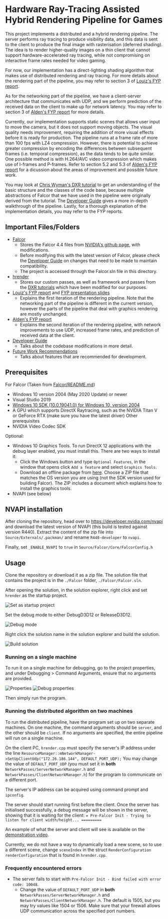 # Hardware Ray-Tracing Assisted Hybrid Rendering Pipeline for Games
This project implements a distributed and a hybrid rendering pipeline. The server performs ray tracing to produce visibility data, and this data is sent to the client to produce the final image with rasterisation (deferred shading). The idea is to render higher-quality images on a thin client that cannot support hardware-accelerated ray tracing, while not compromising on interactive frame rates needed for video gaming.

For now, our implementation has a direct-lighting shading algorithm that makes use of distributed rendering and ray tracing. For more details about the rendering part of the pipeline, you may refer to section 3 of [Louiz's FYP report](Final_Report.pdf).

As for the networking part of the pipeline, we have a client-server architecture that communicates with UDP, and we perform prediction of the received data on the client to make up for network latency. You may refer to section 3 of [Alden's FYP report](FYP_Final_Report_Alden_v2.pdf) for more details.

Currently, our implementation supports static scenes that allows user input to move the camera, but it does not support moving objects. The visual quality needs improvement, requiring the addition of more visual effects before it is ready for production.  The pipeline runs at a frame rate of more than 100 fps with LZ4 compression. However, there is potential to achieve greater compression by encoding the differences between subsequent frames (i.e. temporal compression), as the data tends to be quite similar. One possible method is with H.264/AVC video compression which makes use of I-frames and P-frames. Refer to section 5.2 and 5.3 of [Alden's FYP report](FYP_Final_Report_Alden_v2.pdf) for a dicussion about the areas of improvement and possible future work.

You may look at [Chris Wyman's DXR tutorial](http://cwyman.org/code/dxrTutors/dxr_tutors.md.html) to get an understanding of the basic structure and the classes of the code base, because multiple abstractions of Falcor that we have used in the pipeline were originally derived from the tutorial. The [Developer Guide](docs/DeveloperGuide.md) gives a more in-depth walkthrough of the pipeline. Lastly, for a thorough explanation of the implementation details, you may refer to the FYP reports.

## Important Files/Folders
- [Falcor](Falcor) 
  - Stores the Falcor 4.4 files from [NVIDIA's github page](https://github.com/NVIDIAGameWorks/Falcor), with modifications. 
  - Before modifying this with the latest version of Falcor, please check the [Developer Guide](docs/DeveloperGuide.md) on changes that need to be made to maintain compatibility.
  - The project is accessed through the Falcor.sln file in this directory.
- [hrender](hrender)
  - Stores our custom passes, as well as framework and passes from the [DXR tutorials](http://cwyman.org/code/dxrTutors/dxr_tutors.md.html) which have been modified for our purposes.
- [Louiz's FYP report](Final_Report.pdf) and [FYP presentation slides](Final_Presentation_Slides_and_Script.pptx)
  - Explains the first iteration of the rendering pipeline. Note that the networking part of the pipeline is different in the current version, however the parts of the pipeline that deal with graphics rendering are mostly unchanged.
- [Alden's FYP report](FYP_Final_Report_Alden_v2.pdf)
  - Explains the second iteration of the rendering pipeline, with network improvements to use UDP, increased frame rates, and prediction of received data at the client.
- [Developer Guide](docs/DeveloperGuide.md)
  - Talks about the codebase modifications in more detail.
- [Future Work Recommendations](Future_Work_Recommendations.md)
  - Talks about features that are recommended for development.

## Prerequisites
For Falcor (Taken from [Falcor/README.md](Falcor/README.md))
- Windows 10 version 2004 (May 2020 Update) or newer
- Visual Studio 2019
- [Windows 10 SDK (10.0.19041.0) for Windows 10, version 2004](https://developer.microsoft.com/en-us/windows/downloads/windows-10-sdk/)
- A GPU which supports DirectX Raytracing, such as the NVIDIA Titan V or GeForce RTX (make sure you have the latest driver)
Other prerequisites
- NVIDIA Video Codec SDK

Optional:
- Windows 10 Graphics Tools. To run DirectX 12 applications with the debug layer enabled, you must install this. There are two ways to install it:
    - Click the Windows button and type `Optional Features`, in the window that opens click `Add a feature` and select `Graphics Tools`.
    - Download an offline package from [here](https://docs.microsoft.com/en-us/windows-hardware/test/hlk/windows-hardware-lab-kit#supplemental-content-for-graphics-media-and-mean-time-between-failures-mtbf-tests). Choose a ZIP file that matches the OS version you are using (not the SDK version used for building Falcor). The ZIP includes a document which explains how to install the graphics tools.
- NVAPI (see below)

## NVAPI installation
After cloning the repository, head over to https://developer.nvidia.com/nvapi and download the latest version of NVAPI (this build is tested against version R440).
Extract the content of the zip file into `Source/Externals/.packman/` and rename `R440-developer` to `nvapi`.

Finally, set `_ENABLE_NVAPI` to `true` in `Source/Falcor/Core/FalcorConfig.h`

## Usage
Clone the repository or download it as a zip file. The solution file that contains the project is in the `./Falcor` folder, `./Falcor/Falcor.sln`. 

After opening the solution, in the solution explorer, right click and set `hrender` as the startup project.

![Set as startup project](docs/images/set_as_startup.png)

Set the debug mode to either DebugD3D12 or ReleaseD3D12.

![Debug mode](docs/images/d3d12_mode.png)

Right click the solution name in the solution explorer and build the solution.

![Build solution](docs/images/build_solution.png)

### Running on a single machine
To run it on a single machine for debugging, go to the project properties, and under Debugging > Command Arguments, ensure that no arguments are provided.

![Properties](docs/images/properties.png)
![Debug properties](docs/images/no-compression_debug.png)

Then simply run the program.

### Running the distributed algorithm on two machines
To run the distributed pipeline, have the program set up on two separate machines. On one machine, the command arguments should be `server`, and the other should be `client`. If no arguments are specified, the entire pipeline will run on a single machine.

On the client PC, `hrender.cpp` must specify the server's IP address under the line
`ResourceManager::mNetworkManager->SetUpClientUdp("172.26.186.144", DEFAULT_PORT_UDP);`
You may change the value of `DEFAULT_PORT_UDP` (you must set it in **both** `NetworkPasses/ServerNetworkManager.h` and `NetworkPasses/ClientNetworkManager.h`) for the program to communicate on a different port. 

The server's IP address can be acquired using command prompt and `ipconfig`.

The server should start running first before the client. Once the server has
initialised successfully, a debug message will be shown in the server, showing
that it is waiting for the client:
`= Pre-Falcor Init - Trying to listen for client width/height... =========`

An example of what the server and client will see is available on the [demonstration video](Demonstration_Video.mkv).

Currently, we do not have a way to dynamically load a new scene, so to use a different scene, change `sceneIndex` in the struct `RenderConfiguration renderConfiguration` that is found in `hrender.cpp`.

### Frequently encountered errors
- The server fails to start with `Pre-Falcor Init - Bind failed with error code: 10048`.
  - Change the value of `DEFAULT_PORT_UDP` in **both** `NetworkPasses/ServerNetworkManager.h` and `NetworkPasses/ClientNetworkManager.h`. The default is 1505, but you may try values like 1504 or 1506. Make sure that your firewall allows UDP communication across the specified port numbers. 
